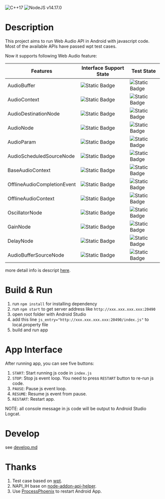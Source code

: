 ![C++17](https://img.shields.io/badge/C%2B%2B-17-blue.svg)
![NodeJS v14.17.0](https://img.shields.io/badge/NodeJS-v14.17.0-blue.svg)

# Description

This project aims to run Web Audio API in Android with javascript code. Most of the available APIs have passed wpt test cases.

Now it supports following Web Audio feature:

| Features                    | Interface Support State                                              | Test State                                                                 |
| --------------------------- | -------------------------------------------------------------------- | -------------------------------------------------------------------------- |
| AudioBuffer                 | ![Static Badge](https://img.shields.io/badge/Full_Support-green)     | ![Static Badge](https://img.shields.io/badge/Not_Pass_All_Wpt_Test-orange) |
| AudioContext                | ![Static Badge](https://img.shields.io/badge/Partial_Support-orange) | ![Static Badge](https://img.shields.io/badge/Not_Test_Yet-%23FF0000)       |
| AudioDestinationNode        | ![Static Badge](https://img.shields.io/badge/Full_Support-green)     | ![Static Badge](https://img.shields.io/badge/Complete-green)               |
| AudioNode                   | ![Static Badge](https://img.shields.io/badge/Partial_Support-orange) | ![Static Badge](https://img.shields.io/badge/Not_Test_Yet-%23FF0000)       |
| AudioParam                  | ![Static Badge](https://img.shields.io/badge/Partial_Support-orange) | ![Static Badge](https://img.shields.io/badge/Not_Test_Yet-%23FF0000)       |
| AudioScheduledSourceNode    | ![Static Badge](https://img.shields.io/badge/Partial_Support-orange) | ![Static Badge](https://img.shields.io/badge/No_Wpt_Test-grey)             |
| BaseAudioContext            | ![Static Badge](https://img.shields.io/badge/Partial_Support-orange) | ![Static Badge](https://img.shields.io/badge/No_Wpt_Test-grey)             |
| OfflineAudioCompletionEvent | ![Static Badge](https://img.shields.io/badge/Partial_Support-orange) | ![Static Badge](https://img.shields.io/badge/No_Wpt_Test-grey)             |
| OfflineAudioContext         | ![Static Badge](https://img.shields.io/badge/Partial_Support-orange) | ![Static Badge](https://img.shields.io/badge/Complete-green)               |
| OscillatorNode              | ![Static Badge](https://img.shields.io/badge/Partial_Support-orange) | ![Static Badge](https://img.shields.io/badge/Not_Pass_All_Wpt_Test-orange) |
| GainNode                    | ![Static Badge](https://img.shields.io/badge/Full_Support-green)     | ![Static Badge](https://img.shields.io/badge/Not_Pass_All_Wpt_Test-orange) |
| DelayNode                   | ![Static Badge](https://img.shields.io/badge/Full_Support-green)     | ![Static Badge](https://img.shields.io/badge/Not_Pass_All_Wpt_Test-orange) |
| AudioBufferSourceNode       | ![Static Badge](https://img.shields.io/badge/Full_Support-green)     | ![Static Badge](https://img.shields.io/badge/Not_Pass_All_Wpt_Test-orange) |

more detail info is descript [here](./js_api_define/features.md).

# Build & Run

1. run `npm install` for installing dependency
2. run `npm start` to get server address like `http://xxx.xxx.xxx.xxx:20490`
3. open root folder with Android Studio
4. add this line `js_entry="http://xxx.xxx.xxx.xxx:20490/index.js"` to local.property file
5. build and run app

# App Interface

After running app, you can see five buttons:

1. `START`: Start running js code in `index.js`
2. `STOP`: Stop js event loop. You need to press `RESTART` button to re-run js code.
3. `PAUSE`: Pause js event loop.
4. `RESUME`: Resume js event from pause.
5. `RESTART`: Restart app.

NOTE: all console message in js code will be output to Android Studio Logcat.

# Develop

see [develop.md](./docs/develop.md)

# Thanks

1. Test case based on [wpt](https://github.com/web-platform-tests/wpt).
2. NAPI_IH base on [node-addon-api-helper](https://github.com/ajihyf/node-addon-api-helper).
3. Use [ProcessPhoenix](https://github.com/JakeWharton/ProcessPhoenix) to restart Android App.

